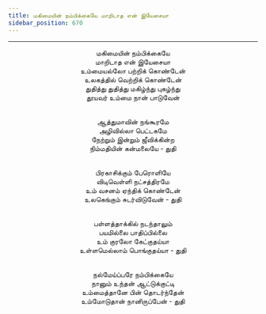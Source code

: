 ```yaml
---
title: மகிமையின் நம்பிக்கையே மாறிடாத என் இயேசையா
sidebar_position: 670
---
```


---
<center>
மகிமையின் நம்பிக்கையே<br/>
மாறிடாத என் இயேசையா<br/>
உம்மையல்லோ பற்றிக் கொண்டேன்<br/>
உலகத்தில் வெற்றிக் கொண்டேன்<br/>
துதித்து துதித்து மகிழ்ந்து புகழ்ந்து<br/>
தூயவர் உம்மை நான் பாடுவேன்<br/><br/>

ஆத்துமாவின் நங்கூரமே<br/>
அழிவில்லா பெட்டகமே<br/>
நேற்றும் இன்றும் ஜீவிக்கின்ற<br/>
நிம்மதியின் கன்மலையே        - துதி<br/><br/>

பிரகாசிக்கும் பேரொளியே<br/>
விடிவெள்ளி நட்சத்திரமே<br/>
உம் வசனம் ஏந்திக் கொண்டேன்<br/>
உலகெங்கும் சுடர்விடுவேன்        - துதி<br/><br/>

பள்ளத்தாக்கில் நடந்தாலும்<br/>
பயமில்லை பாதிப்பில்லை<br/>
உம் குரலோ கேட்குதய்யா<br/>
உள்ளமெல்லாம் பொங்குதய்யா        - துதி<br/><br/>

நல்மேய்ப்பரே நம்பிக்கையே<br/>
நானும் உந்தன் ஆட்டுக்குட்டி<br/>
உம்மைத்தானே பின் தொடர்ந்தேன்<br/>
உம்மோடுதான் நானிருப்பேன்        - துதி
</center>